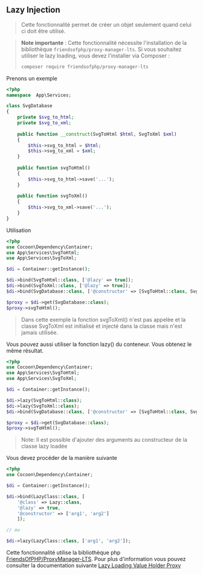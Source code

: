 ## Lazy Injection

> Cette fonctionnalité permet de créer un objet seulement quand celui ci doit être utilisé.

> **Note importante** : Cette fonctionnalité nécessite l'installation de la bibliothèque `friendsofphp/proxy-manager-lts`. Si vous souhaitez utiliser le lazy loading, vous devez l'installer via Composer :
> ```bash
> composer require friendsofphp/proxy-manager-lts
> ```

Prenons un exemple

```php
<?php
namespace  App\Services;

class SvgDatabase
{
    private $svg_to_html;
    private $svg_to_xml;
    
    public function __construct(SvgToHtml $html, SvgToXml $xml)
    {
        $this->svg_to_html = $html;
        $this->svg_to_xml = $xml;
    }
    
    public function svgToHtml()
    {
        $this->svg_to_html->save('...');
    }
    
    public function svgToXml()
    {
        $this->svg_to_xml->save('...');
    }
}
```

Utilisation
```php
<?php
use Cocoon\Dependency\Container;
use App\Services\SvgToHtml;
use App\Services\SvgToXml;

$di = Container::getInstance();

$di->bind(SvgToHtml::class, ['@lazy' => true]);
$di->bind(SvgToXml::class, ['@lazy' => true]);
$di->bind(SvgDatabase::class, ['@constructor' => [SvgToHtml::class, SvgToXml::class]]);

$proxy = $di->get(SvgDatabase::class);
$proxy->svgToHtml();
```
> Dans cette exemple la fonction svgToXml() n'est pas appelèe et la classe SvgToXml est initialisé et injecté dans la classe mais n'est jamais utilisée.

Vous pouvez aussi utiliser la fonction lazy() du conteneur. Vous obtenez le même résultat.

```php
<?php
use Cocoon\Dependency\Container;
use App\Services\SvgToHtml;
use App\Services\SvgToXml;

$di = Container::getInstance();

$di->lazy(SvgToHtml::class);
$di->lazy(SvgToXml::class);
$di->bind(SvgDatabase::class, ['@constructor' => [SvgToHtml::class, SvgToXml::class]]);

$proxy = $di->get(SvgDatabase::class);
$proxy->svgToHtml();
```
> Note: Il est possible d'ajouter des arguments au constructeur de la classe lazy loadée

Vous devez procéder de la manière suivante

```php
<?php
use Cocoon\Dependency\Container;

$di = Container::getInstance();

$di->bind(LazyClass::class, [
    '@class' => Lazy::class,
    '@lazy' => true,
    '@constructor' => ['arg1', 'arg2']
    ]);

// ou

$di->lazy(LazyClass::class, ['arg1', 'arg2']);

```

Cette fonctionnalité utilise la bibliothèque php [FriendsOfPHP/ProxyManager-LTS](https://github.com/FriendsOfPHP/proxy-manager-lts). Pour plus d'information vous pouvez consulter la documentation suivante [Lazy Loading Value Holder Proxy](https://ocramius.github.io/ProxyManager/docs/lazy-loading-value-holder.html)

